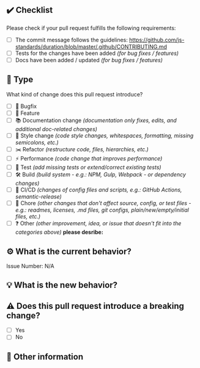 <!-- **********************************************************************************************
Hey! 🍻

Please fill out these sections accordingly. Thank you in advance!
*********************************************************************************************** -->

✔️ Checklist
---------------------------------------------------------------------------------------------------

Please check if your pull request fulfills the following requirements:

- [ ] The commit message follows the guidelines: https://github.com/js-standards/duration/blob/master/.github/CONTRIBUTING.md
- [ ] Tests for the changes have been added *(for bug fixes / features)*
- [ ] Docs have been added / updated *(for bug fixes / features)*

🏁 Type
---------------------------------------------------------------------------------------------------

What kind of change does this pull request introduce?

<!-- Please check the one that applies to this pull request using "x". -->

- [ ] 🐞 Bugfix
- [ ] 🚀 Feature
- [ ] 📚 Documentation change *(documentation only fixes, edits, and additional doc-related changes)*
- [ ] 🎨 Style change *(code style changes, whitespaces, formatting, missing semicolons, etc.)*
- [ ] ✂️ Refactor *(restructure code, files, hierarchies, etc.)*
- [ ] ⚡ Performance *(code change that improves performance)*
- [ ] 🔬 Test *(add missing tests or extend/correct existing tests)*
- [ ] 🛠️ Build *(build system - e.g.: NPM, Gulp, Webpack - or dependency changes)*
- [ ] 🧱 CI/CD *(changes of config files and scripts, e.g.: GitHub Actions, semantic-release)*
- [ ] 🧹 Chore *(other changes that don't affect source, config, or test files - e.g.: readmes, licenses, .md files, git configs, plain/new/empty/initial files, etc.)*
- [ ] ❓ Other *(other improvement, idea, or issue that doesn't fit into the categories above)*  **please desribe:**

⚙️ What is the current behavior?
---------------------------------------------------------------------------------------------------

<!-- Please describe the current behavior that you are modifying, or link to a relevant issue. -->

Issue Number: N/A

💡 What is the new behavior?
---------------------------------------------------------------------------------------------------

⚠️ Does this pull request introduce a breaking change?
---------------------------------------------------------------------------------------------------

- [ ] Yes
- [ ] No

<!-- If this pull request contains a breaking change, please describe the impact and migration path for existing application(s) below. -->

💬 Other information
---------------------------------------------------------------------------------------------------

<!-- Any other relevant information/context about the problem? -->

